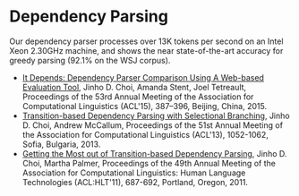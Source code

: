 # Dependency Parsing

Our dependency parser processes over 13K tokens per second on an Intel Xeon 2.30GHz machine, and shows the near state-of-the-art accuracy for greedy parsing (92.1% on the WSJ corpus).

* [It Depends: Dependency Parser Comparison Using A Web-based Evaluation Tool](http://www.aclweb.org/anthology/P15-1038.pdf), Jinho D. Choi, Amanda Stent, Joel Tetreault, Proceedings of the 53rd Annual Meeting of the Association for Computational Linguistics (ACL'15), 387–396, Beijing, China, 2015.
* [Transition-based Dependency Parsing with Selectional Branching](http://aclweb.org/anthology/P/P13/P13-1104.pdf), Jinho D. Choi, Andrew McCallum, Proceedings of the 51st Annual Meeting of the Association for Computational Linguistics (ACL'13), 1052-1062, Sofia, Bulgaria, 2013.
* [Getting the Most out of Transition-based Dependency Parsing](http://aclweb.org/anthology-new/P/P11/P11-2121.pdf), Jinho D. Choi, Martha Palmer, Proceedings of the 49th Annual Meeting of the Association for Computational Linguistics: Human Language Technologies (ACL:HLT'11), 687-692, Portland, Oregon, 2011.